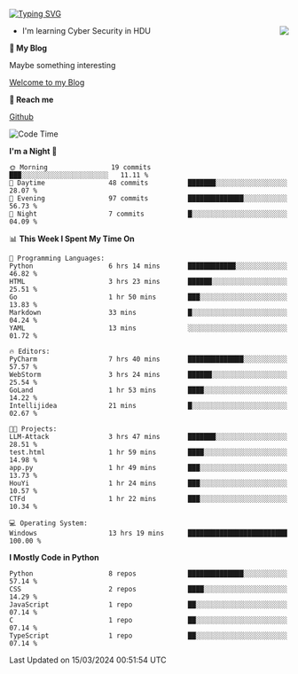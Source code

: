 [![Typing SVG](https://readme-typing-svg.herokuapp.com?font=Fira+Code&pause=1000&random=false&width=450&height=60&lines=Hello+%F0%9F%91%8B%F0%9F%8F%BB;I'm+JBNRZ)](https://git.io/typing-svg)

<a href="#">
  <img align="right" src="https://github-readme-stats.vercel.app/api?username=JBNRZ&show_icons=true&bg_color=15,f2f7fd,E0EAFC" />
</a>

- I'm learning Cyber Security in HDU

 **🌱 My Blog**

Maybe something interesting

[Welcome to my Blog](https://jbnrz.com.cn/)

 **💬 Reach me** 

[Github](https://github.com/JBNRZ)


<!--START_SECTION:waka-->
![Code Time](http://img.shields.io/badge/Code%20Time-374%20hrs%2056%20mins-blue)

**I'm a Night 🦉** 

```text
🌞 Morning                19 commits          ███░░░░░░░░░░░░░░░░░░░░░░   11.11 % 
🌆 Daytime                48 commits          ███████░░░░░░░░░░░░░░░░░░   28.07 % 
🌃 Evening                97 commits          ██████████████░░░░░░░░░░░   56.73 % 
🌙 Night                  7 commits           █░░░░░░░░░░░░░░░░░░░░░░░░   04.09 % 
```


📊 **This Week I Spent My Time On** 

```text
💬 Programming Languages: 
Python                   6 hrs 14 mins       ████████████░░░░░░░░░░░░░   46.82 % 
HTML                     3 hrs 23 mins       ██████░░░░░░░░░░░░░░░░░░░   25.51 % 
Go                       1 hr 50 mins        ███░░░░░░░░░░░░░░░░░░░░░░   13.83 % 
Markdown                 33 mins             █░░░░░░░░░░░░░░░░░░░░░░░░   04.24 % 
YAML                     13 mins             ░░░░░░░░░░░░░░░░░░░░░░░░░   01.72 % 

🔥 Editors: 
PyCharm                  7 hrs 40 mins       ██████████████░░░░░░░░░░░   57.57 % 
WebStorm                 3 hrs 24 mins       ██████░░░░░░░░░░░░░░░░░░░   25.54 % 
GoLand                   1 hr 53 mins        ████░░░░░░░░░░░░░░░░░░░░░   14.22 % 
Intellijidea             21 mins             █░░░░░░░░░░░░░░░░░░░░░░░░   02.67 % 

🐱‍💻 Projects: 
LLM-Attack               3 hrs 47 mins       ███████░░░░░░░░░░░░░░░░░░   28.51 % 
test.html                1 hr 59 mins        ████░░░░░░░░░░░░░░░░░░░░░   14.98 % 
app.py                   1 hr 49 mins        ███░░░░░░░░░░░░░░░░░░░░░░   13.73 % 
HouYi                    1 hr 24 mins        ███░░░░░░░░░░░░░░░░░░░░░░   10.57 % 
CTFd                     1 hr 22 mins        ███░░░░░░░░░░░░░░░░░░░░░░   10.34 % 

💻 Operating System: 
Windows                  13 hrs 19 mins      █████████████████████████   100.00 % 
```

**I Mostly Code in Python** 

```text
Python                   8 repos             ██████████████░░░░░░░░░░░   57.14 % 
CSS                      2 repos             ████░░░░░░░░░░░░░░░░░░░░░   14.29 % 
JavaScript               1 repo              ██░░░░░░░░░░░░░░░░░░░░░░░   07.14 % 
C                        1 repo              ██░░░░░░░░░░░░░░░░░░░░░░░   07.14 % 
TypeScript               1 repo              ██░░░░░░░░░░░░░░░░░░░░░░░   07.14 % 
```




 Last Updated on 15/03/2024 00:51:54 UTC
<!--END_SECTION:waka-->
